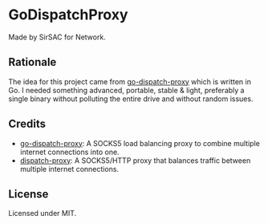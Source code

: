 # GoDispatchProxy
Made by SirSAC for Network.

## Rationale
The idea for this project came from [go-dispatch-proxy](https://github.com/extremecoders-re/go-dispatch-proxy) which is written in Go.
I needed something advanced, portable, stable & light, preferably a single binary without polluting the entire drive and without random issues.

## Credits
- [go-dispatch-proxy](https://github.com/extremecoders-re/go-dispatch-proxy): A SOCKS5 load balancing proxy to combine multiple internet connections into one.
- [dispatch-proxy](https://github.com/alexkirsz/dispatch-proxy): A SOCKS5/HTTP proxy that balances traffic between multiple internet connections.

## License
Licensed under MIT.
